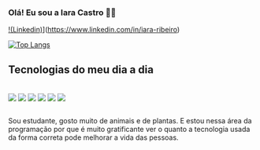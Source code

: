 ### Olá! Eu sou a Iara Castro 👩‍💻 

[!(Linkedin)](https://img.shields.io/badge/LinkedIn-0077B5?style=for-the-badge&logo=linkedin&logoColor=white)](https://www.linkedin.com/in/iara-ribeiro)

[![Top Langs](https://github-readme-stats.vercel.app/api/top-langs/?username=B29cs)](https://github.com/anuraghazra/github-readme-stats)

## Tecnologias do meu dia a dia
<div style="display: inline_block"><br/>
  <img align="center" olt="html5" src="https://img.shields.io/badge/HTML5-E34F26?style=for-the-badge&logo=html5&logoColor=white" />
  <img align="center" olt="html5" src="https://img.shields.io/badge/C%23-239120?style=for-the-badge&logo=c-sharp&logoColor=white" />
  <img align="center" olt="html5" src="https://img.shields.io/badge/JavaScript-F7DF1E?style=for-the-badge&logo=javascript&logoColor=black" /> 
  <img align="center" olt="html5" src="https://img.shields.io/badge/CSS3-1572B6?style=for-the-badge&logo=css3&logoColor=white" /> 
  <img align="center" olt="html5" src="https://img.shields.io/badge/Java-ED8B00?style=for-the-badge&logo=java&logoColor=white" /> 
  <img align="center" olt="html5" src="https://img.shields.io/badge/MySQL-00000F?style=for-the-badge&logo=mysql&logoColor=white" />
  </div><br/>
  
  Sou estudante, gosto muito de animais e de plantas. E estou nessa área da programação por que é muito gratificante ver o quanto a tecnologia usada da forma correta pode melhorar a vida das pessoas.
  
  
